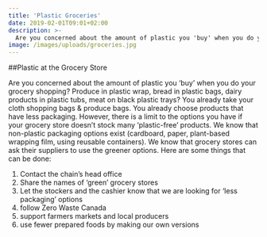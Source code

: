 ```yaml
---
title: 'Plastic Groceries'
date: 2019-02-01T09:01+02:00
description: >-
  Are you concerned about the amount of plastic you 'buy' when you do your grocery shopping?
image: /images/uploads/groceries.jpg
---
```


##Plastic at the Grocery Store

Are you concerned about the amount of plastic you ‘buy’ when you do your grocery shopping?
Produce in plastic wrap, bread in plastic bags, dairy products in plastic tubs, meat on black
plastic trays? You already take your cloth shopping bags &amp; produce bags. You already choose
products that have less packaging. However, there is a limit to the options you have if your
grocery store doesn’t stock many ‘plastic-free’ products.
We know that non-plastic packaging options exist (cardboard, paper, plant-based wrapping
film, using reusable containers). We know that grocery stores can ask their suppliers to use the
greener options. Here are some things that can be done:
1) Contact the chain’s head office
2) Share the names of ‘green’ grocery stores
3) Let the stockers and the cashier know that we are looking for ‘less packaging’
options
4) follow Zero Waste Canada
5) support farmers markets and local producers
6) use fewer prepared foods by making our own versions
